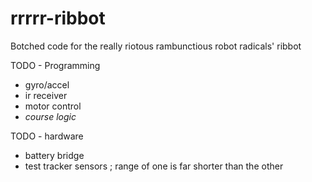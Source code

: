 # rrrrr-ribbot
Botched code for the really riotous rambunctious robot radicals' ribbot

TODO - Programming
- gyro/accel
- ir receiver
- motor control
- *course logic*


TODO - hardware
- battery bridge
- test tracker sensors ; range of one is far shorter than the other
